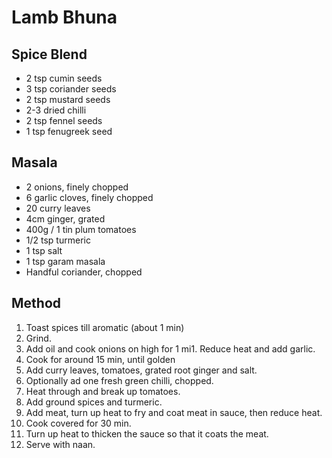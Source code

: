 # Lamb Bhuna

## Spice Blend

- 2 tsp cumin seeds
- 3 tsp coriander seeds
- 2 tsp mustard seeds
- 2-3 dried chilli
- 2 tsp fennel seeds
- 1 tsp fenugreek seed

## Masala

- 2 onions, finely chopped
- 6 garlic cloves, finely chopped
- 20 curry leaves
- 4cm ginger, grated
- 400g / 1 tin plum tomatoes
- 1/2 tsp turmeric
- 1 tsp salt
- 1 tsp garam masala
- Handful coriander, chopped 

## Method

1. Toast spices till aromatic (about 1 min)
1. Grind.
1. Add oil and cook onions on high for 1 mi1. Reduce heat and add garlic.
1. Cook for around 15 min, until golden
1. Add curry leaves, tomatoes, grated root ginger and salt. 
1. Optionally ad one fresh green chilli, chopped.
1. Heat through and break up tomatoes.
1. Add ground spices and turmeric. 
1. Add meat, turn up heat to fry and coat meat in sauce, then reduce heat. 
1. Cook covered for 30 min.
1. Turn up heat to thicken the sauce so that it coats the meat. 
1. Serve with naan.